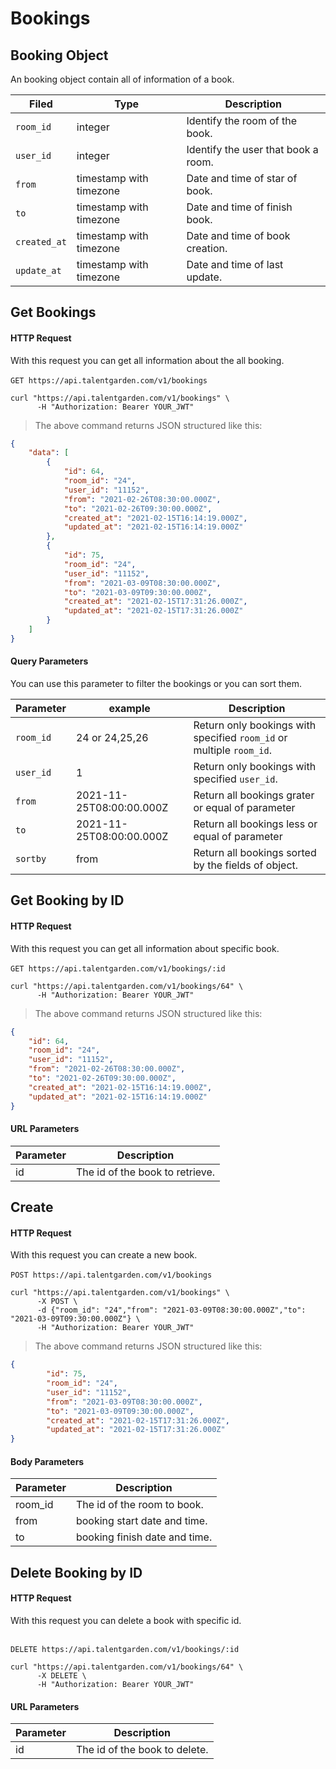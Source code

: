 # Bookings
## Booking Object
An booking object contain all of information of a book.

| Filed    |      Type      |  <div style="width:100%">Description</div> |
|----------|---------------|------------|
| `room_id` |    integer   |   Identify the room of the book.|
| `user_id` | integer |   Identify the user that book a room. |
| `from` |  timestamp with timezone | Date and time of star of book.  |
| `to` |    timestamp with timezone   |   Date and time of finish book. |
| `created_at` | timestamp with timezone | Date and time of book creation. |
| `update_at` |    timestamp with timezone  | Date and time of last update. |

## Get Bookings

#### HTTP Request
With this request you can get all information about the all booking. <br></br>
`GET https://api.talentgarden.com/v1/bookings`

```shell
curl "https://api.talentgarden.com/v1/bookings" \
      -H "Authorization: Bearer YOUR_JWT"
```
> The above command returns JSON structured like this:

```json
{
    "data": [
        {
            "id": 64,
            "room_id": "24",
            "user_id": "11152",
            "from": "2021-02-26T08:30:00.000Z",
            "to": "2021-02-26T09:30:00.000Z",
            "created_at": "2021-02-15T16:14:19.000Z",
            "updated_at": "2021-02-15T16:14:19.000Z"
        },
        {
            "id": 75,
            "room_id": "24",
            "user_id": "11152",
            "from": "2021-03-09T08:30:00.000Z",
            "to": "2021-03-09T09:30:00.000Z",
            "created_at": "2021-02-15T17:31:26.000Z",
            "updated_at": "2021-02-15T17:31:26.000Z"
        }
    ]
}
```
#### Query Parameters
You can use this parameter to filter the bookings or you can sort them.

Parameter | example | Description
--------- | ------- | --------------
`room_id` | 24 or 24,25,26 | Return only bookings with specified `room_id` or multiple `room_id`.|
`user_id` | 1 | Return only bookings with specified `user_id`.|
`from`    | 2021-11-25T08:00:00.000Z | Return all bookings grater or equal of parameter
`to`      | 2021-11-25T08:00:00.000Z | Return all bookings less or equal of parameter
`sortby` | from | Return all bookings sorted by the fields of object.|

## Get Booking by ID

#### HTTP Request
With this request you can get all information about specific book.  <br></br>
`GET https://api.talentgarden.com/v1/bookings/:id`

```shell
curl "https://api.talentgarden.com/v1/bookings/64" \
      -H "Authorization: Bearer YOUR_JWT"
```

> The above command returns JSON structured like this:

```json
{
    "id": 64,
    "room_id": "24",
    "user_id": "11152",
    "from": "2021-02-26T08:30:00.000Z",
    "to": "2021-02-26T09:30:00.000Z",
    "created_at": "2021-02-15T16:14:19.000Z",
    "updated_at": "2021-02-15T16:14:19.000Z"
}
```

#### URL Parameters

Parameter | Description
--------- | -----------
id | The id of the book to retrieve.



## Create

#### HTTP Request
With this request you can create a new book.  <br></br>
`POST https://api.talentgarden.com/v1/bookings`

```shell
curl "https://api.talentgarden.com/v1/bookings" \
      -X POST \
      -d {"room_id": "24","from": "2021-03-09T08:30:00.000Z","to": "2021-03-09T09:30:00.000Z"} \
      -H "Authorization: Bearer YOUR_JWT"
```
> The above command returns JSON structured like this:

```json
{
        "id": 75,
        "room_id": "24",
        "user_id": "11152",
        "from": "2021-03-09T08:30:00.000Z",
        "to": "2021-03-09T09:30:00.000Z",
        "created_at": "2021-02-15T17:31:26.000Z",
        "updated_at": "2021-02-15T17:31:26.000Z"
}
```

#### Body Parameters
Parameter | Description
--------- | -----------
room_id | The id of the room to book.
from | booking start date and time.
to | booking finish date and time.


## Delete Booking by ID

#### HTTP Request
With this request you can delete a book with specific id.  <br></br>

`DELETE https://api.talentgarden.com/v1/bookings/:id`

```shell
curl "https://api.talentgarden.com/v1/bookings/64" \
      -X DELETE \
      -H "Authorization: Bearer YOUR_JWT"
```
#### URL Parameters

Parameter | Description
--------- | -----------
id | The id of the book to delete.


